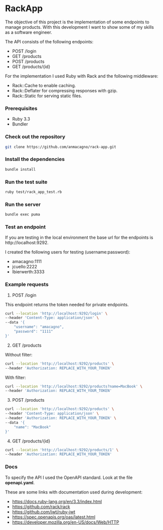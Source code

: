 # RackApp

The objective of this project is the implementation of some endpoints to manage products. With this development I want to show some of my skills as a software engineer.

The API consists of the following endpoints:
- POST /login
- GET /products
- POST /products
- GET /products/{id}

For the implementation I used Ruby with Rack and the following middleware:
- Rack::Cache to enable caching.
- Rack::Deflater for compressing responses with gzip.
- Rack::Static for serving static files.

### Prerequisites

- Ruby 3.3
- Bundler

### Check out the repository

```bash
git clone https://github.com/anmacagno/rack-app.git
```

### Install the dependencies

```bash
bundle install
```

### Run the test suite

```bash
ruby test/rack_app_test.rb
```

### Run the server

```bash
bundle exec puma
```

### Test an endpoint

If you are testing in the local environment the base url for the endpoints is http://localhost:9292.

I created the following users for testing (username:password):
- amacagno:1111
- jcuello:2222
- lbierwerth:3333

### Example requests

1. POST /login

This endpoint returns the token needed for private endpoints.

```bash
curl --location 'http://localhost:9292/login' \
--header 'Content-Type: application/json' \
--data '{
    "username": "amacagno",
    "password": "1111"
}'
```

2. GET /products

Without filter:

```bash
curl --location 'http://localhost:9292/products' \
--header 'Authorization: REPLACE_WITH_YOUR_TOKEN'
```

With filter:

```bash
curl --location 'http://localhost:9292/products?name=MacBook' \
--header 'Authorization: REPLACE_WITH_YOUR_TOKEN'
```

3. POST /products

```bash
curl --location 'http://localhost:9292/products' \
--header 'Content-Type: application/json' \
--header 'Authorization: REPLACE_WITH_YOUR_TOKEN' \
--data '{
    "name": "MacBook"
}'
```

4. GET /products/{id}

```bash
curl --location 'http://localhost:9292/products/1' \
--header 'Authorization: REPLACE_WITH_YOUR_TOKEN'
```

### Docs

To specify the API I used the OpenAPI standard. Look at the file **openapi.yaml**.

These are some links with documentation used during development:
- https://docs.ruby-lang.org/en/3.3/index.html
- https://github.com/rack/rack
- https://github.com/jwt/ruby-jwt
- https://spec.openapis.org/oas/latest.html
- https://developer.mozilla.org/en-US/docs/Web/HTTP
